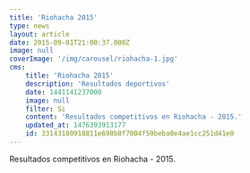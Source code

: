 ```yaml
---
title: 'Riohacha 2015'
type: news
layout: article
date: 2015-09-01T21:00:37.000Z
image: null
coverImage: '/img/carousel/riohacha-1.jpg'
cms:
    title: 'Riohacha 2015'
    description: 'Resultados deportivos'
    date: 1441141237000
    image: null
    filter: Si
    content: 'Resultados competitivos en Riohacha - 2015.'
    updated_at: 1476393913177
    id: 33143180918811e698b8f7004f59beba0e4ae1cc251d41e0
---
```

Resultados competitivos en Riohacha - 2015.
